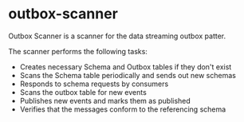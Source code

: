 # outbox-scanner

Outbox Scanner is a scanner for the data streaming outbox patter.

The scanner performs the following tasks:

- Creates necessary Schema and Outbox tables if they don't exist
- Scans the Schema table periodically and sends out new schemas
- Responds to schema requests by consumers
- Scans the outbox table for new events
- Publishes new events and marks them as published
- Verifies that the messages conform to the referencing schema

